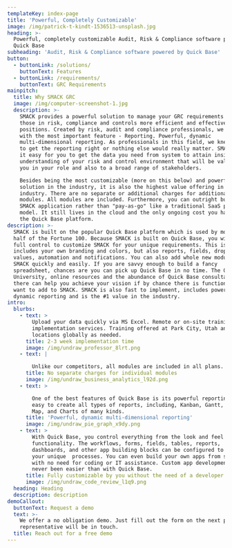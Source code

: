 ```yaml
---
templateKey: index-page
title: 'Powerful, Completely Customizable'
image: /img/patrick-t-kindt-1536513-unsplash.jpg
heading: >-
  Powerful, completely customizable Audit, Risk & Compliance software powered by
  Quick Base
subheading: 'Audit, Risk & Compliance software powered by Quick Base'
button:
  - buttonLink: /solutions/
    buttonText: Features
  - buttonLink: /requirements/
    buttonText: GRC Requirements
mainpitch:
  title: Why SMACK GRC
  image: /img/computer-screenshot-1.jpg
  description: >-
    SMACK provides a powerful solution to manage your GRC requirements making
    those in risk, compliance and controls more efficient and effective in their
    positions. Created by risk, audit and compliance professionals, we began
    with the most important feature - Reporting. Powerful, dynamic
    multi-dimensional reporting. As professionals in this field, we knew we had
    to get the reporting right or nothing else would really matter. SMACK makes
    it easy for you to get the data you need from system to attain insightful
    understanding of your risk and control environment that will be valuable to
    you in your role and also to a broad range of stakeholders. 

    Besides being the most customizable (more on this below) and powerful
    solution in the industry, it is also the highest value offering in the
    industry. There are no separate or additional charges for additional
    modules. All modules are included. Furthermore, you can outright buy the
    SMACK application rather than "pay-as-go" like a traditional SaaS pricing
    model. It still lives in the cloud and the only ongoing cost you have is for
    the Quick Base platform. 
description: >-
  SMACK is built on the popular Quick Base platform which is used by more than
  half of the Fortune 100. Because SMACK is built on Quick Base, you will have
  full control to customize SMACK for your unique requirements. This is not only
  includes your own branding and colors, but also reports, fields, drop-down
  values, automation and notifications. You can also add whole new modules to
  SMACK quickly and easily. If you are savvy enough to build a fancy
  spreadsheet, chances are you can pick up Quick Base in no time. The Quick Base
  University, online resources and the abundance of Quick Base consultants out
  there can help you achieve your vision if by chance there is functionality you
  want to add to SMACK. SMACK is also fast to implement, includes powerful
  dynamic reporting and is the #1 value in the industry.
intro:
  blurbs:
    - text: >
        Upload your data quickly via MS Excel. Remote or on-site training and
        implementation services. Training offered at Park City, Utah and other
        locations globally as needed.
      title: 2-3 week implementation time
      image: /img/undraw_professor_8lrt.png
    - text: |

        Unlike our competitors, all modules are included in all plans.
      title: No separate charges for individual modules
      image: /img/undraw_business_analytics_l92d.png
    - text: >

        One of the best features of Quick Base is its powerful reporting. It is
        easy to create all types of reports, including, Kanban, Gantt, Calendar,
        Map, and Charts of many kinds.
      title: 'Powerful, dynamic multi-dimensional reporting'
      image: /img/undraw_pie_graph_x9dy.png
    - text: >
        With Quick Base, you control everything from the look and feel to the
        functionality. The workflows, forms, fields, tables, reports,
        dashboards, and other app building blocks can be configured to match
        your unique  processes. You can even build your own apps from scratch
        with no need for coding or IT assistance. Custom app development has
        never been easier than with Quick Base.
      title: Fully customizable by you without the need of a developer
      image: /img/undraw_code_review_l1q9.png
  heading: Heading
  description: description
demoCallout:
  buttonText: Request a demo
  text: >-
    We offer a no obligation demo. Just fill out the form on the next page and a
    representative will be in touch.
  title: Reach out for a free demo
---
```



